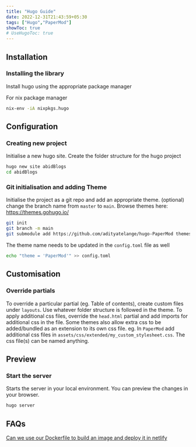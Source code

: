 ```yaml
---
title: "Hugo Guide"
date: 2022-12-31T21:43:59+05:30
tags: ["Hugo","PaperMod"]
showToc: true
# UseHugoToc: true
---
```

## Installation
### Installing the library

Install hugo using the appropriate package manager

For nix package manager
```bash
nix-env -iA nixpkgs.hugo
```
## Configuration
### Creating new project
Initialise a new hugo site. Create the folder structure for the hugo project

```bash
hugo new site abidBlogs
cd abidBlogs
```
### Git initialisation and adding Theme

Initialise the project as a git repo and add an appropriate theme. (optional) change the branch name from `master` to `main`.
Browse themes here: https://themes.gohugo.io/
```bash
git init
git branch -m main
git submodule add https://github.com/adityatelange/hugo-PaperMod themes/PaperMod
```

The theme name needs to be updated in the `config.toml` file as well
```bash
echo "theme = 'PaperMod'" >> config.toml
```
## Customisation
### Override partials
To override a particular partial (eg. Table of contents), create custom files under `layouts`. Use whatever folder structure is followed in the theme. To apply additional css files, override the `head.html` partial and add imports for additional css in the file. Some themes also allow extra css to be added/bundled as an extension to its own css file. eg. In `PaperMod` add additional css files in `assets/css/extended/my_custom_stylesheet.css`. The css file(s) can be named anything.

## Preview
### Start the server
Starts the server in your local environment. You can preview the changes in your browser.
```bash
hugo server
```

## FAQs

[Can we use our Dockerfile to build an image and deploy it in netlify](https://answers.netlify.com/t/can-we-use-our-dockerfile-to-build-an-image-and-deploy-it-in-netlify/26996)
